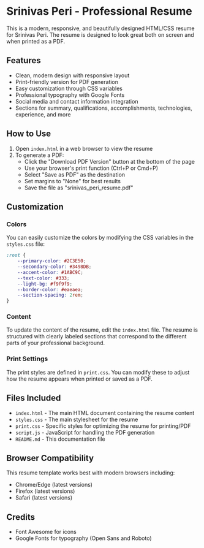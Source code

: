 # Srinivas Peri - Professional Resume

This is a modern, responsive, and beautifully designed HTML/CSS resume for Srinivas Peri. The resume is designed to look great both on screen and when printed as a PDF.

## Features

- Clean, modern design with responsive layout
- Print-friendly version for PDF generation
- Easy customization through CSS variables
- Professional typography with Google Fonts
- Social media and contact information integration
- Sections for summary, qualifications, accomplishments, technologies, experience, and more

## How to Use

1. Open `index.html` in a web browser to view the resume
2. To generate a PDF:
   - Click the "Download PDF Version" button at the bottom of the page
   - Use your browser's print function (Ctrl+P or Cmd+P)
   - Select "Save as PDF" as the destination
   - Set margins to "None" for best results
   - Save the file as "srinivas_peri_resume.pdf"

## Customization

### Colors

You can easily customize the colors by modifying the CSS variables in the `styles.css` file:

```css
:root {
    --primary-color: #2C3E50;
    --secondary-color: #3498DB;
    --accent-color: #1ABC9C;
    --text-color: #333;
    --light-bg: #f9f9f9;
    --border-color: #eaeaea;
    --section-spacing: 2rem;
}
```

### Content

To update the content of the resume, edit the `index.html` file. The resume is structured with clearly labeled sections that correspond to the different parts of your professional background.

### Print Settings

The print styles are defined in `print.css`. You can modify these to adjust how the resume appears when printed or saved as a PDF.

## Files Included

- `index.html` - The main HTML document containing the resume content
- `styles.css` - The main stylesheet for the resume
- `print.css` - Specific styles for optimizing the resume for printing/PDF
- `script.js` - JavaScript for handling the PDF generation
- `README.md` - This documentation file

## Browser Compatibility

This resume template works best with modern browsers including:
- Chrome/Edge (latest versions)
- Firefox (latest versions)
- Safari (latest versions)

## Credits

- Font Awesome for icons
- Google Fonts for typography (Open Sans and Roboto) 